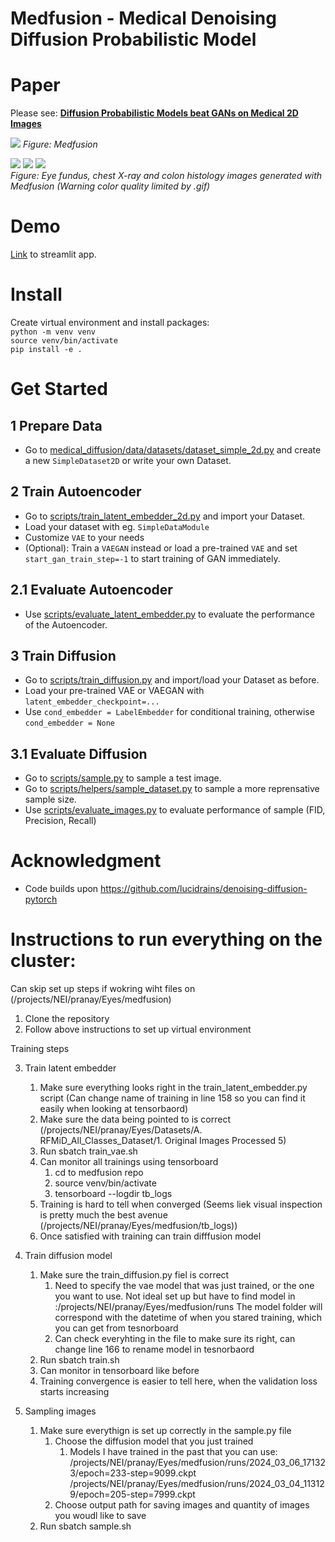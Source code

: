 Medfusion - Medical Denoising Diffusion Probabilistic Model 
=============

Paper
=======
Please see: [**Diffusion Probabilistic Models beat GANs on Medical 2D Images**](https://arxiv.org/abs/2212.07501)

![](media/Medfusion.png)
*Figure: Medfusion*

![](media/animation_eye.gif) ![](media/animation_histo.gif) ![](media/animation_chest.gif)\
*Figure: Eye fundus, chest X-ray and colon histology images generated with Medfusion (Warning color quality limited by .gif)*

Demo
=============
[Link](https://huggingface.co/spaces/mueller-franzes/medfusion-app) to streamlit app.

Install
=============

Create virtual environment and install packages: \
`python -m venv venv` \
`source venv/bin/activate`\
`pip install -e .`


Get Started 
=============

1 Prepare Data
-------------

* Go to [medical_diffusion/data/datasets/dataset_simple_2d.py](medical_diffusion/data/datasets/dataset_simple_2d.py) and create a new `SimpleDataset2D` or write your own Dataset. 


2 Train Autoencoder 
----------------
* Go to [scripts/train_latent_embedder_2d.py](scripts/train_latent_embedder_2d.py) and import your Dataset. 
* Load your dataset with eg. `SimpleDataModule` 
* Customize `VAE` to your needs 
* (Optional): Train a `VAEGAN` instead or load a pre-trained `VAE` and set `start_gan_train_step=-1` to start training of GAN immediately.

2.1 Evaluate Autoencoder 
----------------
* Use [scripts/evaluate_latent_embedder.py](scripts/evaluate_latent_embedder.py) to evaluate the performance of the Autoencoder. 

3 Train Diffusion 
----------------
* Go to [scripts/train_diffusion.py](scripts/train_diffusion.py) and import/load your Dataset as before.
* Load your pre-trained VAE or VAEGAN with `latent_embedder_checkpoint=...` 
* Use `cond_embedder = LabelEmbedder` for conditional training, otherwise  `cond_embedder = None`  

3.1 Evaluate Diffusion 
----------------
* Go to [scripts/sample.py](scripts/sample.py) to sample a test image.
* Go to [scripts/helpers/sample_dataset.py](scripts/helpers/sample_dataset.py) to sample a more reprensative sample size.
* Use [scripts/evaluate_images.py](scripts/evaluate_images.py) to evaluate performance of sample (FID, Precision, Recall)

Acknowledgment 
=============
* Code builds upon https://github.com/lucidrains/denoising-diffusion-pytorch 




Instructions to run everything on the cluster:
=============

Can skip set up steps if wokring wiht files on (/projects/NEI/pranay/Eyes/medfusion)
1) Clone the repository
2) Follow above instructions to set up virtual environment 

Training steps

3) Train latent embedder
    1) Make sure everything looks right in the train_latent_embedder.py script (Can change name of training in line 158 so you can find it easily when looking at tensorbaord)
    2) Make sure the data being pointed to is correct (/projects/NEI/pranay/Eyes/Datasets/A. RFMiD_All_Classes_Dataset/1. Original Images Processed 5)
    3) Run sbatch train_vae.sh
    4) Can monitor all trainings using tensorboard
        1) cd to medfusion repo
        2) source venv/bin/activate
        3) tensorboard --logdir tb_logs 
    5) Training is hard to tell when converged (Seems liek visual inspection is pretty much the best avenue (/projects/NEI/pranay/Eyes/medfusion/tb_logs))
    6) Once satisfied with training can train difffusion model

4) Train diffusion model 
    1) Make sure the train_diffusion.py fiel is correct
        1) Need to specify the vae model that was just trained, or the one you want to use. Not ideal set up but have to find model in :/projects/NEI/pranay/Eyes/medfusion/runs
        The model folder will correspond with the datetime of when you stared training, which you can get from tesnorboard 
        2) Can check everyhting in the file to make sure its right, can change line 166 to rename model in tesnorbaord
    2) Run sbatch train.sh
    3) Can monitor in tensorboard like before
    4) Training convergence is easier to tell here, when the validation loss starts increasing

5) Sampling images
    1) Make sure everythign is set up correctly in the sample.py file
        1) Choose the diffusion model that you just trained
            1) Models I have trained in the past that you can use:
            /projects/NEI/pranay/Eyes/medfusion/runs/2024_03_06_171323/epoch=233-step=9099.ckpt
            /projects/NEI/pranay/Eyes/medfusion/runs/2024_03_04_113129/epoch=205-step=7999.ckpt
        2) Choose output path for saving images and quantity of images you woudl like to save
    2) Run sbatch sample.sh



